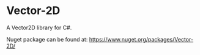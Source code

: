 Vector-2D
=========

A Vector2D library for C#.

Nuget package can be found at:
https://www.nuget.org/packages/Vector-2D/
